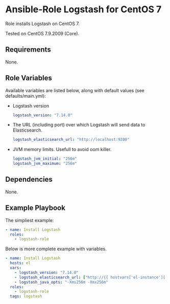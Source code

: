 Ansible-Role Logstash for CentOS 7
=========

Role installs Logstash on CentOS 7. 

Tested on CentOS 7.9.2009 (Core).

Requirements
------------

None.

Role Variables
--------------

Available variables are listed below, along with default values (see defaults/main.yml):

* Logstash version
  ```yml
  logstash_version: "7.14.0"
  ```
* The URL (including port) over which Logstash will send data to Elasticsearch.
  ```yml
  logstash_elasticsearch_url: "http://localhost:9200"
  ```
* JVM memory limits. Usefull to avoid oom killer.
  ```yml
  logstash_jvm_initial: "256m"
  logstash_jvm_maximum: "256m"
  ```

Dependencies
------------

None.

Example Playbook
----------------

The simpliest example:
```yaml
- name: Install Logstash
  roles:
    - logstash-role
```
Below is more complete example with variables.
```yaml
- name: Install Logstash
  hosts: el
  vars:
    - logstash_version: "7.14.0"
    - logstash_elasticsearch_url: ["http://{{ hostvars['el-instance']['ansible_facts']['default_ipv4']['address'] }}:9200/"]
    - logstash_java_opts: "-Xms256m -Xmx256m"
  roles:
    - logstash-role
  tags: logstash
```
